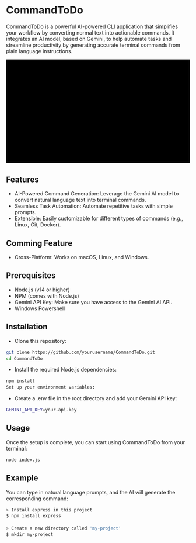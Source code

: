 # CommandToDo

CommandToDo is a powerful AI-powered CLI application that simplifies your workflow by converting normal text into actionable commands. It integrates an AI model, based on Gemini, to help automate tasks and streamline productivity by generating accurate terminal commands from plain language instructions.

<p align="center">
   <img alt="Gif Demo" src="./.github/example.gif" >
<p>

## Features

- AI-Powered Command Generation: Leverage the Gemini AI model to convert natural language text into terminal commands.
- Seamless Task Automation: Automate repetitive tasks with simple prompts.
- Extensible: Easily customizable for different types of commands (e.g., Linux, Git, Docker).

## Comming Feature

- Cross-Platform: Works on macOS, Linux, and Windows.

## Prerequisites

- Node.js (v14 or higher)
- NPM (comes with Node.js)
- Gemini API Key: Make sure you have access to the Gemini AI API.
- Windows Powershell

## Installation

- Clone this repository:

```bash
git clone https://github.com/yourusername/CommandToDo.git
cd CommandToDo
```

- Install the required Node.js dependencies:

```bash
npm install
Set up your environment variables:
```

- Create a .env file in the root directory and add your Gemini API key:

```bash
GEMINI_API_KEY=your-api-key
```

## Usage

Once the setup is complete, you can start using CommandToDo from your terminal:

```bash
node index.js
```

## Example

You can type in natural language prompts, and the AI will generate the corresponding command:

```bash
> Install express in this project
$ npm install express

> Create a new directory called 'my-project'
$ mkdir my-project
```
